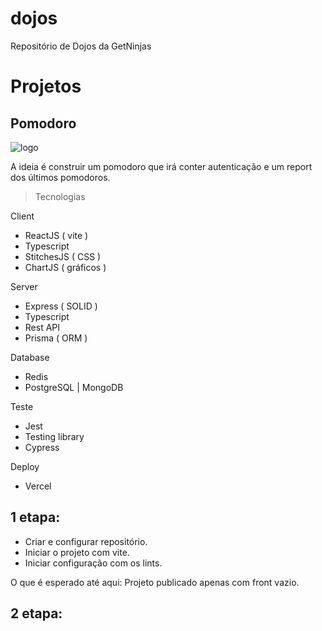 # dojos
Repositório de Dojos da GetNinjas

# Projetos

## Pomodoro

![logo](https://madtomatoes.com/wp-content/uploads/2021/08/mad_tomato_site-icon.png)

A ideia é construir um pomodoro que irá conter autenticação e um report dos últimos pomodoros.

> Tecnologias

 Client

 - ReactJS ( vite )
 - Typescript
 - StitchesJS ( CSS )
 - ChartJS ( gráficos )


Server

 - Express ( SOLID ) 
 - Typescript
 - Rest API
 - Prisma ( ORM )

Database

 - Redis
 - PostgreSQL | MongoDB

Teste

 - Jest
 - Testing library
 - Cypress


Deploy

 - Vercel 


 ## 1 etapa:
  - Criar e configurar repositório.
  - Iniciar o projeto com vite.
  - Iniciar configuração com os lints.

O que é esperado até aqui: Projeto publicado apenas com front vazio.

 ## 2 etapa: 



